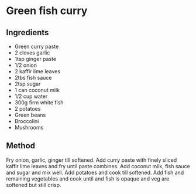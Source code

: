 # Green fish curry

## Ingredients

* Green curry paste
* 2 cloves garlic
* 1tsp ginger paste
* 1/2 onion
* 2 kaffir lime leaves
* 2tbs fish sauce
* 2tsp sugar
* 1 can coconut milk 
* 1/2 cup water
* 300g firm white fish
* 2 potatoes
* Green beans 
* Broccolini
* Mushrooms 

## Method

Fry onion, garlic, ginger till softened. Add curry paste with finely sliced kaffir lime leaves and fry until paste combines. Add coconut milk, fish sauce and sugar and mix well. Add potatoes and cook till softened. Add fish and remaining vegetables and cook until and fish is opaque and veg are softened but still crisp.
